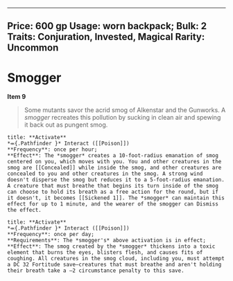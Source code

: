 
---
Price: 600 gp
Usage: worn backpack;
Bulk: 2
Traits: Conjuration, Invested, Magical
Rarity: Uncommon
---

# Smogger

**Item 9**

> Some mutants savor the acrid smog of Alkenstar and the Gunworks. A *smogger* recreates this pollution by sucking in clean air and spewing it back out as pungent smog.

```ad-embed-ability
title: **Activate**
*⬺{.Pathfinder }* Interact ([[Poison]]) 
**Frequency**: once per hour;
**Effect**: The *smogger* creates a 10-foot-radius emanation of smog centered on you, which moves with you. You and other creatures in the smog are [[Concealed]] while inside the smog, and other creatures are concealed to you and other creatures in the smog. A strong wind doesn't disperse the smog but reduces it to a 5-foot-radius emanation. A creature that must breathe that begins its turn inside of the smog can choose to hold its breath as a free action for the round, but if it doesn't, it becomes [[Sickened 1]]. The *smogger* can maintain this effect for up to 1 minute, and the wearer of the smogger can Dismiss the effect.

```

```ad-embed-ability
title: **Activate**
*⬺{.Pathfinder }* Interact ([[Poison]]) 
**Frequency**: once per day;
**Requirements**: The *smogger's* above activation is in effect;
**Effect**: The smog created by the *smogger* thickens into a toxic element that burns the eyes, blisters flesh, and causes fits of coughing. All creatures in the smog cloud, including you, must attempt a DC 32 Fortitude save—creatures that must breathe and aren't holding their breath take a –2 circumstance penalty to this save.

```
